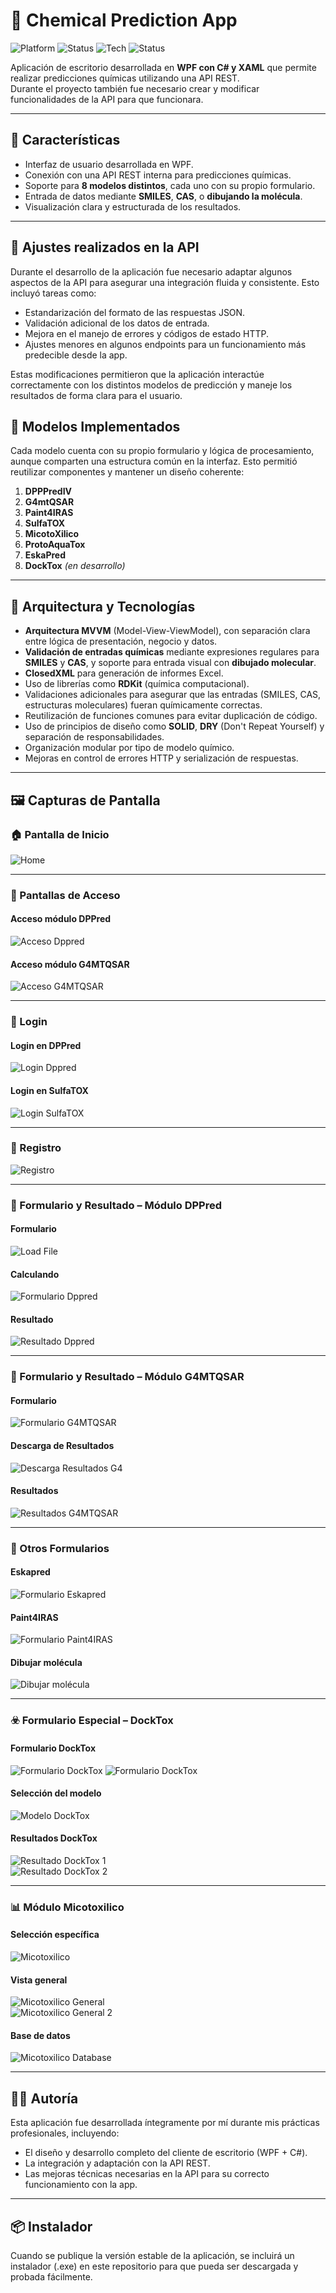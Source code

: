 # 🔬 Chemical Prediction App

![Platform](https://img.shields.io/badge/platform-Windows-blue.svg)
![Status](https://img.shields.io/badge/status-en%20desarrollo%20%7C%20Linux%20y%20macOS%20pronto-orange)
![Tech](https://img.shields.io/badge/made_with-WPF%20%7C%20C%23%20%7C%20XAML-blueviolet)
![Status](https://img.shields.io/badge/status-en%20desarrollo-orange)

Aplicación de escritorio desarrollada en **WPF con C# y XAML** que permite realizar predicciones químicas utilizando una API REST.  
Durante el proyecto también fue necesario crear y modificar funcionalidades de la API para que funcionara.

---

## 🚀 Características

- Interfaz de usuario desarrollada en WPF.
- Conexión con una API REST interna para predicciones químicas.
- Soporte para **8 modelos distintos**, cada uno con su propio formulario.
- Entrada de datos mediante **SMILES**, **CAS**, o **dibujando la molécula**.
- Visualización clara y estructurada de los resultados.

---

## 🔧 Ajustes realizados en la API

Durante el desarrollo de la aplicación fue necesario adaptar algunos aspectos de la API para asegurar una integración fluida y consistente. Esto incluyó tareas como:

- Estandarización del formato de las respuestas JSON.
- Validación adicional de los datos de entrada.
- Mejora en el manejo de errores y códigos de estado HTTP.
- Ajustes menores en algunos endpoints para un funcionamiento más predecible desde la app.

Estas modificaciones permitieron que la aplicación interactúe correctamente con los distintos modelos de predicción y maneje los resultados de forma clara para el usuario.

## 🧪 Modelos Implementados

Cada modelo cuenta con su propio formulario y lógica de procesamiento, aunque comparten una estructura común en la interfaz. Esto permitió reutilizar componentes y mantener un diseño coherente:

1. **DPPPredIV**
2. **G4mtQSAR**
3. **Paint4IRAS**
4. **SulfaTOX**
5. **MicotoXilico**
6. **ProtoAquaTox**
7. **EskaPred**
8. **DockTox** *(en desarrollo)*

---

## 🧱 Arquitectura y Tecnologías

- **Arquitectura MVVM** (Model-View-ViewModel), con separación clara entre lógica de presentación, negocio y datos.
- **Validación de entradas químicas** mediante expresiones regulares para **SMILES** y **CAS**, y soporte para entrada visual con **dibujado molecular**.
- **ClosedXML** para generación de informes Excel.
- Uso de librerías como **RDKit** (química computacional).
- Validaciones adicionales para asegurar que las entradas (SMILES, CAS, estructuras moleculares) fueran químicamente correctas.
- Reutilización de funciones comunes para evitar duplicación de código.
- Uso de principios de diseño como **SOLID**, **DRY** (Don't Repeat Yourself) y separación de responsabilidades.
- Organización modular por tipo de modelo químico.
- Mejoras en control de errores HTTP y serialización de respuestas.

---

## 🖼️ Capturas de Pantalla

### 🏠 Pantalla de Inicio

![Home](assets/Home.png)

---

### 🔐 Pantallas de Acceso

#### Acceso módulo DPPred  
![Acceso Dppred](assets/AccesDppred.png)

#### Acceso módulo G4MTQSAR  
![Acceso G4MTQSAR](assets/AccesG4mtqsar.png)

---

### 🔑 Login

#### Login en DPPred  
![Login Dppred](assets/LoginDppred.png)

#### Login en SulfaTOX  
![Login SulfaTOX](assets/LoginSulfaTOX.png)

---

### 📝 Registro

![Registro](assets/Registro.png)

---

### 🧪 Formulario y Resultado – Módulo DPPred

#### Formulario  
![Load File](assets/LoadFile.png)

#### Calculando
![Formulario Dppred](assets/Calculando.png)

#### Resultado  
![Resultado Dppred](assets/ResultadosDpppred.png)

---

### 🧬 Formulario y Resultado – Módulo G4MTQSAR

#### Formulario  
![Formulario G4MTQSAR](assets/FormularioG4mtqsar.png)

#### Descarga de Resultados  
![Descarga Resultados G4](assets/DescargaResultadosG4.png)

#### Resultados  
![Resultados G4MTQSAR](assets/ResultadosG4mtqsar.png)

---

### 🔬 Otros Formularios

#### Eskapred  
![Formulario Eskapred](assets/FormularioEskapred.png)

#### Paint4IRAS  
![Formulario Paint4IRAS](assets/FormularioPaint4IRAS.png)

#### Dibujar molécula 
![Dibujar molécula](assets/DibujarMolecula.png)

---

### ☣️ Formulario Especial – DockTox

#### Formulario DockTox  
![Formulario DockTox](assets/FormularioDocktox.png)
![Formulario DockTox](assets/CheckDockTox.png)

#### Selección del modelo  
![Modelo DockTox](assets/ModeloSeleccionadoDockTox.png)

#### Resultados DockTox  
![Resultado DockTox 1](assets/ResultadoDocTox.png)  
![Resultado DockTox 2](assets/ResultadoDockTox2.png)

---

### 📊 Módulo Micotoxilico

#### Selección específica  
![Micotoxilico](assets/Micotoxilico.png)

#### Vista general  
![Micotoxilico General](assets/MicotoxilicoGeneral.png)  
![Micotoxilico General 2](assets/MicotoxilicoGeneral2.png)

#### Base de datos  
![Micotoxilico Database](assets/MicotoxilicoDatabase.png)



---

## 👨‍💻 Autoría

Esta aplicación fue desarrollada íntegramente por mí durante mis prácticas profesionales, incluyendo:

- El diseño y desarrollo completo del cliente de escritorio (WPF + C#).
- La integración y adaptación con la API REST.
- Las mejoras técnicas necesarias en la API para su correcto funcionamiento con la app.

---

## 📦 Instalador

Cuando se publique la versión estable de la aplicación, se incluirá un instalador (.exe) en este repositorio para que pueda ser descargada y probada fácilmente.
